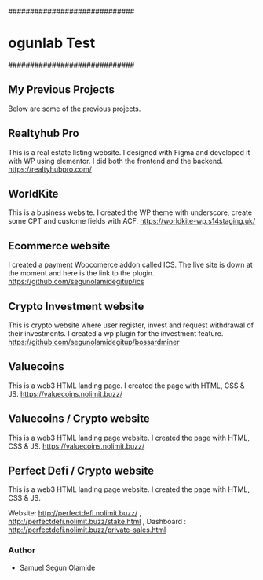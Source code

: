 #############################
# ogunlab Test

#############################



## My Previous Projects

Below are some of the previous projects.


## Realtyhub Pro

This is a real estate listing website. I designed with Figma and developed it with WP using elementor. I did both the frontend and the backend.
https://realtyhubpro.com/


## WorldKite

This is a business website. I created the WP theme with underscore, create some CPT and custome fields with ACF.
https://worldkite-wp.s14staging.uk/


## Ecommerce website

I created a payment Woocomerce addon called ICS. The live site is down at the moment and here is the link to the plugin. https://github.com/segunolamidegitup/ics


## Crypto Investment website

This is crypto website where user register, invest and request withdrawal of their investments. I created a wp plugin for the investment feature. https://github.com/segunolamidegitup/bossardminer


## Valuecoins

This is a web3 HTML landing page. I created the page with HTML, CSS & JS. 
https://valuecoins.nolimit.buzz/

## Valuecoins / Crypto website

This is a web3 HTML landing page website. I created the page with HTML, CSS & JS. 
https://valuecoins.nolimit.buzz/

## Perfect Defi / Crypto website

This is a web3 HTML landing page website. I created the page with HTML, CSS & JS. 

Website: http://perfectdefi.nolimit.buzz/ , http://perfectdefi.nolimit.buzz/stake.html , Dashboard : http://perfectdefi.nolimit.buzz/private-sales.html



### Author
- Samuel Segun Olamide



